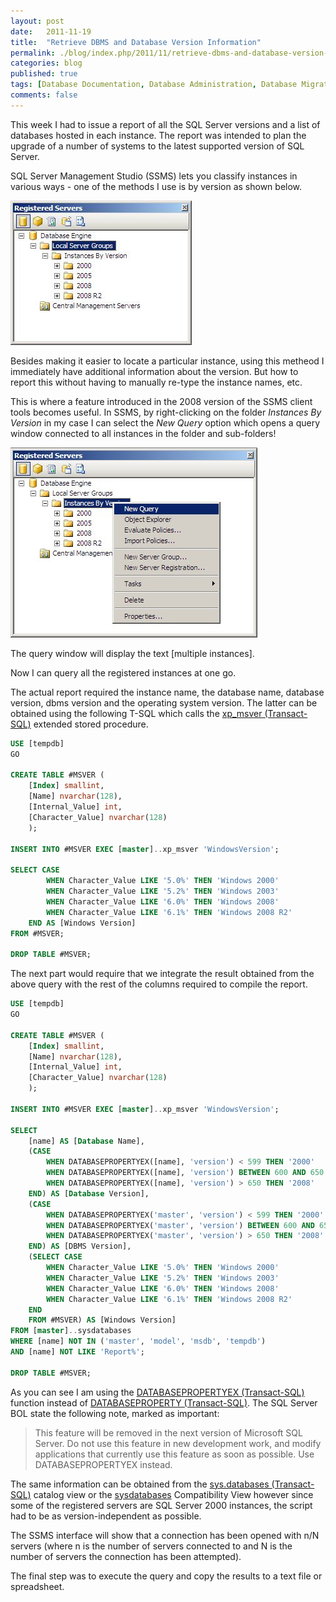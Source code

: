 ```yaml
---
layout: post
date:   2011-11-19
title:  "Retrieve DBMS and Database Version Information"
permalink: ./blog/index.php/2011/11/retrieve-dbms-and-database-version-information/
categories: blog
published: true
tags: [Database Documentation, Database Administration, Database Migration, SQL Server, Upgrade]
comments: false
---
```

This week I had to issue a report of all the SQL Server versions and a list of databases hosted in each instance. The report was intended to plan the upgrade of a number of systems to the latest supported version of SQL Server.

SQL Server Management Studio (SSMS) lets you classify instances in various ways - one of the methods I use is by version as shown below.

![registered_servers](/assets/article_files/2011-11-retrieve-dbms-and-database-version-information/registered_servers.jpg)

Besides making it easier to locate a particular instance, using this metheod I immediately have additional information about the version. But how to report this without having to manually re-type the instance names, etc.

This is where a feature introduced in the 2008 version of the SSMS client tools becomes useful. In SSMS, by right-clicking on the folder _Instances By Version_ in my case I can select the _New Query_ option which opens a query window connected to all instances in the folder and sub-folders!

![registered_servers_new_query](/assets/article_files/2011-11-retrieve-dbms-and-database-version-information/registered_servers_new_query.jpg)

The query window will display the text [multiple instances].

Now I can query all the registered instances at one go.

The actual report required the instance name, the database name, database version, dbms version and the operating system version. The latter can be obtained using the following T-SQL which calls the [xp_msver (Transact-SQL)](http://msdn.microsoft.com/en-us/library/ms187372.aspx) extended stored procedure.

``` sql
USE [tempdb]
GO

CREATE TABLE #MSVER (
    [Index] smallint,
    [Name] nvarchar(128),
    [Internal_Value] int,
    [Character_Value] nvarchar(128)
    );

INSERT INTO #MSVER EXEC [master]..xp_msver 'WindowsVersion';

SELECT CASE
        WHEN Character_Value LIKE '5.0%' THEN 'Windows 2000'
        WHEN Character_Value LIKE '5.2%' THEN 'Windows 2003'
        WHEN Character_Value LIKE '6.0%' THEN 'Windows 2008'
        WHEN Character_Value LIKE '6.1%' THEN 'Windows 2008 R2'
    END AS [Windows Version]
FROM #MSVER;

DROP TABLE #MSVER;
```

The next part would require that we integrate the result obtained from the above query with the rest of the columns required to compile the report.

``` sql
USE [tempdb]
GO

CREATE TABLE #MSVER (
    [Index] smallint,
    [Name] nvarchar(128),
    [Internal_Value] int,
    [Character_Value] nvarchar(128)
    );

INSERT INTO #MSVER EXEC [master]..xp_msver 'WindowsVersion';

SELECT
    [name] AS [Database Name],
    (CASE
        WHEN DATABASEPROPERTYEX([name], 'version') < 599 THEN '2000'
        WHEN DATABASEPROPERTYEX([name], 'version') BETWEEN 600 AND 650 THEN '2005'
        WHEN DATABASEPROPERTYEX([name], 'version') > 650 THEN '2008'
    END) AS [Database Version],
    (CASE
        WHEN DATABASEPROPERTYEX('master', 'version') < 599 THEN '2000'
        WHEN DATABASEPROPERTYEX('master', 'version') BETWEEN 600 AND 650 THEN '2005'
        WHEN DATABASEPROPERTYEX('master', 'version') > 650 THEN '2008'
    END) AS [DBMS Version],
    (SELECT CASE
        WHEN Character_Value LIKE '5.0%' THEN 'Windows 2000'
        WHEN Character_Value LIKE '5.2%' THEN 'Windows 2003'
        WHEN Character_Value LIKE '6.0%' THEN 'Windows 2008'
        WHEN Character_Value LIKE '6.1%' THEN 'Windows 2008 R2'
    END
    FROM #MSVER) AS [Windows Version]
FROM [master]..sysdatabases
WHERE [name] NOT IN ('master', 'model', 'msdb', 'tempdb')
AND [name] NOT LIKE 'Report%';

DROP TABLE #MSVER;
```

As you can see I am using the [DATABASEPROPERTYEX (Transact-SQL)](http://msdn.microsoft.com/en-us/library/ms186823.aspx) function instead of [DATABASEPROPERTY (Transact-SQL)](http://msdn.microsoft.com/en-us/library/ms176049.aspx).  The SQL Server BOL state the following note, marked as important:

> This feature will be removed in the next version of Microsoft SQL Server. Do not use this feature in new development work, and modify applications that currently use this feature as soon as possible. Use DATABASEPROPERTYEX instead.

The same information can be obtained from the [sys.databases (Transact-SQL)](http://msdn.microsoft.com/en-us/library/ms178534.aspx) catalog view or the [sysdatabases](http://msdn.microsoft.com/en-us/library/aa260406(v=sql.80).aspx) Compatibility View however since some of the registered servers are SQL Server 2000 instances, the script had to be as version-independent as possible.

The SSMS interface will show that a connection has been opened with n/N servers (where n is the number of servers connected to and N is the number of servers the connection has been attempted).

The final step was to execute the query and copy the results to a text file or spreadsheet.
